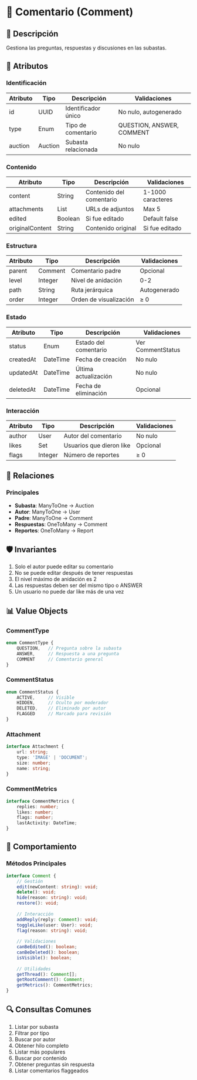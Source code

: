 # 💬 Comentario (Comment)

## 📝 Descripción
Gestiona las preguntas, respuestas y discusiones en las subastas.

## 🔑 Atributos

### Identificación
| Atributo | Tipo | Descripción | Validaciones |
|----------|------|-------------|--------------|
| id | UUID | Identificador único | No nulo, autogenerado |
| type | Enum | Tipo de comentario | QUESTION, ANSWER, COMMENT |
| auction | Auction | Subasta relacionada | No nulo |

### Contenido
| Atributo | Tipo | Descripción | Validaciones |
|----------|------|-------------|--------------|
| content | String | Contenido del comentario | 1-1000 caracteres |
| attachments | List<String> | URLs de adjuntos | Max 5 |
| edited | Boolean | Si fue editado | Default false |
| originalContent | String | Contenido original | Si fue editado |

### Estructura
| Atributo | Tipo | Descripción | Validaciones |
|----------|------|-------------|--------------|
| parent | Comment | Comentario padre | Opcional |
| level | Integer | Nivel de anidación | 0-2 |
| path | String | Ruta jerárquica | Autogenerado |
| order | Integer | Orden de visualización | ≥ 0 |

### Estado
| Atributo | Tipo | Descripción | Validaciones |
|----------|------|-------------|--------------|
| status | Enum | Estado del comentario | Ver CommentStatus |
| createdAt | DateTime | Fecha de creación | No nulo |
| updatedAt | DateTime | Última actualización | No nulo |
| deletedAt | DateTime | Fecha de eliminación | Opcional |

### Interacción
| Atributo | Tipo | Descripción | Validaciones |
|----------|------|-------------|--------------|
| author | User | Autor del comentario | No nulo |
| likes | Set<User> | Usuarios que dieron like | Opcional |
| flags | Integer | Número de reportes | ≥ 0 |

## 🔄 Relaciones

### Principales
- **Subasta**: ManyToOne → Auction
- **Autor**: ManyToOne → User
- **Padre**: ManyToOne → Comment
- **Respuestas**: OneToMany → Comment
- **Reportes**: OneToMany → Report

## 🛡️ Invariantes
1. Solo el autor puede editar su comentario
2. No se puede editar después de tener respuestas
3. El nivel máximo de anidación es 2
4. Las respuestas deben ser del mismo tipo o ANSWER
5. Un usuario no puede dar like más de una vez

## 📊 Value Objects

### CommentType
```typescript
enum CommentType {
    QUESTION,   // Pregunta sobre la subasta
    ANSWER,     // Respuesta a una pregunta
    COMMENT     // Comentario general
}
```

### CommentStatus
```typescript
enum CommentStatus {
    ACTIVE,     // Visible
    HIDDEN,     // Oculto por moderador
    DELETED,    // Eliminado por autor
    FLAGGED     // Marcado para revisión
}
```

### Attachment
```typescript
interface Attachment {
    url: string;
    type: 'IMAGE' | 'DOCUMENT';
    size: number;
    name: string;
}
```

### CommentMetrics
```typescript
interface CommentMetrics {
    replies: number;
    likes: number;
    flags: number;
    lastActivity: DateTime;
}
```

## 🎯 Comportamiento

### Métodos Principales
```typescript
interface Comment {
    // Gestión
    edit(newContent: string): void;
    delete(): void;
    hide(reason: string): void;
    restore(): void;
    
    // Interacción
    addReply(reply: Comment): void;
    toggleLike(user: User): void;
    flag(reason: string): void;
    
    // Validaciones
    canBeEdited(): boolean;
    canBeDeleted(): boolean;
    isVisible(): boolean;
    
    // Utilidades
    getThread(): Comment[];
    getRootComment(): Comment;
    getMetrics(): CommentMetrics;
}
```

## 🔍 Consultas Comunes
1. Listar por subasta
2. Filtrar por tipo
3. Buscar por autor
4. Obtener hilo completo
5. Listar más populares
6. Buscar por contenido
7. Obtener preguntas sin respuesta
8. Listar comentarios flaggeados
